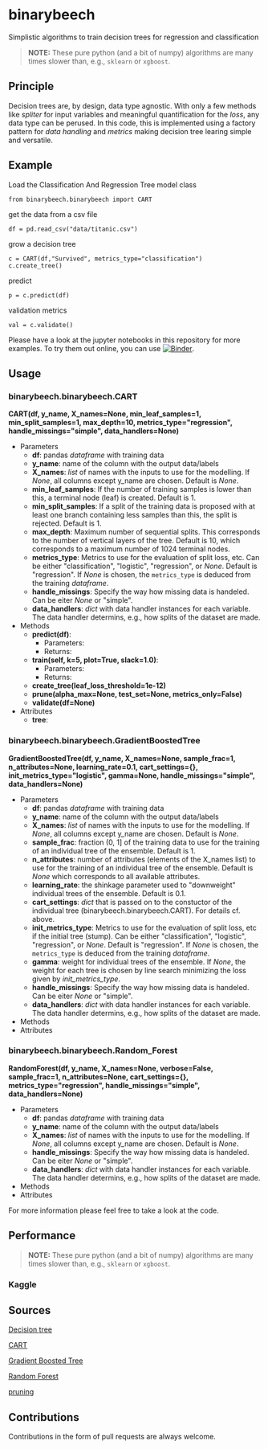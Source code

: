 # binarybeech
Simplistic algorithms to train decision trees for regression and classification

> **NOTE:**  These pure python (and a bit of numpy) algorithms are many times slower than, e.g., `sklearn` or `xgboost`.

## Principle
Decision trees are, by design, data type agnostic. With only a few methods like _spliter_ for input variables and meaningful quantification for the _loss_, any data type can be perused. In this code, this is implemented using a factory pattern for _data handling_ and _metrics_ making decision tree learing simple and versatile.

## Example

Load the Classification And Regression Tree model class

```
from binarybeech.binarybeech import CART
```
get the data from a csv file
```
df = pd.read_csv("data/titanic.csv")
```
grow a decision tree
```
c = CART(df,"Survived", metrics_type="classification")
c.create_tree()
```
predict
```
p = c.predict(df)
```
validation metrics
```
val = c.validate()
```

Please have a look at the jupyter notebooks in this repository for more examples. To try them out online, you can use [![Binder](https://mybinder.org/badge_logo.svg)](https://mybinder.org/v2/gh/arminwitte/binarybeech/HEAD?labpath=notebooks%2Ftitanic.ipynb).

## Usage
### binarybeech.binarybeech.CART
**CART(df, y_name, X_names=None, min_leaf_samples=1, min_split_samples=1, max_depth=10, metrics_type="regression", handle_missings="simple", data_handlers=None)**

* Parameters
    - **df**: pandas _dataframe_ with training data
    - **y_name**: name of the column with the output data/labels
    - **X_names**: _list_ of names with the inputs to use for the modelling. If _None_, all columns except y_name are chosen. Default is _None_.
    - **min_leaf_samples**: If the number of training samples is lower than this, a terminal node (leaf) is created. Default is 1.
    - **min_split_samples**: If a split of the training data is proposed with at least one branch containing less samples than this, the split is rejected. Default is 1.
    - **max_depth**: Maximum number of sequential splits. This corresponds to the number of vertical layers of the tree. Default is 10, which corresponds to a maximum number of 1024 terminal nodes.
    - **metrics_type**: Metrics to use for the evaluation of split loss, etc. Can be either "classification", "logistic", "regression", or _None_. Default is "regression". If _None_ is chosen, the `metrics_type` is deduced from the training _dataframe_.
    - **handle_missings**: Specify the way how missing data is handeled. Can be eiter _None_ or "simple".
    - **data_handlers**: _dict_ with data handler instances for each variable. The data handler determins, e.g., how splits of the dataset are made.
* Methods
    - **predict(df)**:
        + Parameters:
        + Returns:
    - **train(self, k=5, plot=True, slack=1.0)**:
        + Parameters:
        + Returns:
    - **create_tree(leaf_loss_threshold=1e-12)**
    - **prune(alpha_max=None, test_set=None, metrics_only=False)**
    - **validate(df=None)**
* Attributes
    - **tree**:

### binarybeech.binarybeech.GradientBoostedTree

**GradientBoostedTree(df, y_name, X_names=None, sample_frac=1, n_attributes=None, learning_rate=0.1, cart_settings={}, init_metrics_type="logistic", gamma=None, handle_missings="simple", data_handlers=None)**
* Parameters
    - **df**: pandas _dataframe_ with training data
    - **y_name**: name of the column with the output data/labels
    - **X_names**: _list_ of names with the inputs to use for the modelling. If _None_, all columns except y_name are chosen. Default is _None_.
    - **sample_frac**: fraction (0, 1] of the training data to use for the training of an individual tree of the ensemble. Default is 1.
    - **n_attributes**: number of attributes (elements of the X_names list) to use for the training of an individual tree of the ensemble. Default is _None_ which corresponds to all available attributes.
    - **learning_rate**: the shinkage parameter used to "downweight" individual trees of the ensemble. Default is 0.1.
    - **cart_settings**: _dict_ that is passed on to the constuctor of the individual tree (binarybeech.binarybeech.CART). For details cf. above.
    - **init_metrics_type**: Metrics to use for the evaluation of split loss, etc if the initial tree (stump). Can be either "classification", "logistic", "regression", or _None_. Default is "regression". If _None_ is chosen, the `metrics_type` is deduced from the training _dataframe_.
    - **gamma**: weight for individual trees of the ensemble. If _None_, the weight for each tree is chosen by line search minimizing the loss given by _init_metrics_type_.
    - **handle_missings**: Specify the way how missing data is handeled. Can be eiter _None_ or "simple".
    - **data_handlers**: _dict_ with data handler instances for each variable. The data handler determins, e.g., how splits of the dataset are made.
* Methods
* Attributes

### binarybeech.binarybeech.Random_Forest

**RandomForest(df, y_name, X_names=None, verbose=False, sample_frac=1, n_attributes=None, cart_settings={}, metrics_type="regression", handle_missings="simple", data_handlers=None)**
* Parameters
    - **df**: pandas _dataframe_ with training data
    - **y_name**: name of the column with the output data/labels
    - **X_names**: _list_ of names with the inputs to use for the modelling. If _None_, all columns except y_name are chosen. Default is _None_.
    - **handle_missings**: Specify the way how missing data is handeled. Can be eiter _None_ or "simple".
    - **data_handlers**: _dict_ with data handler instances for each variable. The data handler determins, e.g., how splits of the dataset are made.
* Methods
* Attributes

For more information please feel free to take a look at the code.

## Performance
> **NOTE:**  These pure python (and a bit of numpy) algorithms are many times slower than, e.g., `sklearn` or `xgboost`.

### Kaggle

## Sources

[Decision tree](https://en.m.wikipedia.org/wiki/Decision_tree)

[CART](https://de.m.wikipedia.org/wiki/CART_(Algorithmus))

[Gradient Boosted Tree](https://en.m.wikipedia.org/wiki/Gradient_boosting)

[Random Forest](https://de.m.wikipedia.org/wiki/Random_Forest)

[pruning](https://online.stat.psu.edu/stat508/lesson/11/11.8/11.8.2)

## Contributions
Contributions in the form of pull requests are always welcome.